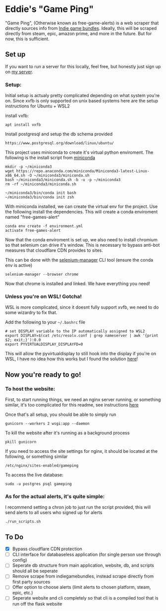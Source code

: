 # Eddie's "Game Ping"
"Game Ping", (Otherwise known as free-game-alerts) is a web scraper that directly sources info from [Indie game bundles](https://www.indiegamebundles.com/category/free/). Ideally, this will be scraped directly from steam, epic, amazon prime, and more in the future. But for now, this is sufficient.

## Set up
If you want to run a server for this locally, feel free, but honestly just sign up on [my server](https://gameping.eddiefed.me).

### Setup:
Initial setup is actualy pretty complicated depending on what system you're on. Since xvfb is only supported on unix based systems here are the setup instructions for Ubuntu + WSL2

install vxfb:
```
apt install vxfb
```

Install postgresql and setup the db schema provided
```
https://www.postgresql.org/download/linux/ubuntu/
```

This project uses miniconda to create it's virtual python enviroment. The following is the install script from [miniconda](https://docs.conda.io/projects/miniconda/en/latest/)
```
mkdir -p ~/miniconda3
wget https://repo.anaconda.com/miniconda/Miniconda3-latest-Linux-x86_64.sh -O ~/miniconda3/miniconda.sh
bash ~/miniconda3/miniconda.sh -b -u -p ~/miniconda3
rm -rf ~/miniconda3/miniconda.sh

~/miniconda3/bin/conda init bash
~/miniconda3/bin/conda init zsh
```

With miniconda installed, we can create the virtual env for the project. Use the following install the dependencies. This will create a conda enviroment named "free-games-alert"
```
conda env create -f environment.yml
activate free-games-alert
```

Now that the conda enviroment is set up, we also need to install chromium so that selenium can drive it's window. This is necessary to bypass anti-bot measures that cloudflare CDN provides to sites. 

This can be done with the [selenium-manager](https://www.selenium.dev/blog/2022/introducing-selenium-manager/) CLI tool (ensure the conda env is active)
```
selenium-manager --browser chrome
```

Now that chrome is installed and linked. We have everything you need!

### Unless you're on WSL! Gotcha!

WSL is more complicated, since it doesnt fully support xvfb, we need to do some wizardry to fix that. 

Add the following to your `~/.bashrc` file
```
# set DISPLAY variable to the IP automatically assigned to WSL2
export DISPLAY=$(cat /etc/resolv.conf | grep nameserver | awk '{print $2; exit;}'):0.0
export PYVIRTUALDISPLAY_DISPLAYFD=0
```

This will allow the pyvirtualdisplay to still hook into the display if you're on WSL, I have no idea how this works but I found the solution [here](https://shouv.medium.com/how-to-run-cypress-on-wsl2-989b83795fb6)!

## Now you're ready to go!

### To host the website:
First, to start running things, we need an nginx server running, or something similar, it's too complicated for this readme, see instructions [here](https://www.digitalocean.com/community/tutorials/how-to-install-nginx-on-ubuntu-20-04)

Once that's all setup, you should be able to simply run
```
gunicorn --workers 2 wsgi:app --daemon
```

To kill the website after it's running as a background process
```
pkill gunicorn
```

If you need to access the site settings for nginx, it should be located at the following, or something similar
```
/etc/nginx/sites-enabled/gameping
```

To access the live database:
```
sudo -u postgres psql gameping
```

### As for the actual alerts, it's quite simple:

I recommend setting a chron job to just run the script provided, this will send alerts to all users who signed up for alerts

```
./run_scripts.sh
```

## To Do
- [X] Bypass cloudflare CDN protection
- [ ] CLI interface for databaseless application (for single person use through config)
- [ ] Seperate db structure from main application, website, db, and scripts should all be seperate
- [ ] Remove scrape from indiegamebundles, instead scrape directly from first party sources
- [ ] Offer option to choose alerts (limit alerts to chosen platform, steam, epic, etc.)
- [ ] Seperate website and cli completely so that cli is a compiled tool that is run off the flask website